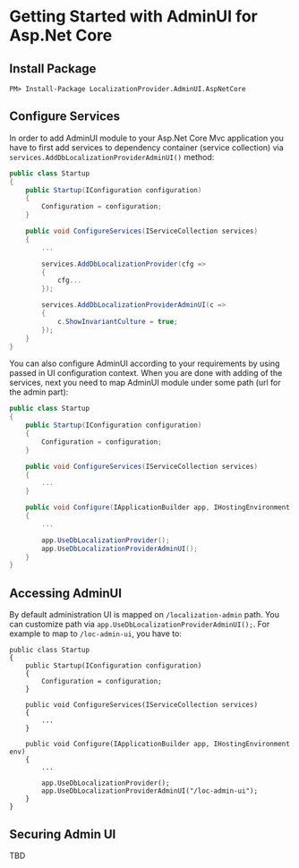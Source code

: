 # Getting Started with AdminUI for Asp.Net Core

## Install Package

```
PM> Install-Package LocalizationProvider.AdminUI.AspNetCore
```

## Configure Services

In order to add AdminUI module to your Asp.Net Core Mvc application you have to first add services to dependency container (service collection) via `services.AddDbLocalizationProviderAdminUI()` method:

```csharp
public class Startup
{
    public Startup(IConfiguration configuration)
    {
        Configuration = configuration;
    }

    public void ConfigureServices(IServiceCollection services)
    {
        ...

        services.AddDbLocalizationProvider(cfg =>
        {
            cfg...
        });

        services.AddDbLocalizationProviderAdminUI(c =>
        {
            c.ShowInvariantCulture = true;
        });
    }
}
```

You can also configure AdminUI according to your requirements by using passed in UI configuration context.
When you are done with adding of the services, next you need to map AdminUI module under some path (url for the admin part):

```csharp
public class Startup
{
    public Startup(IConfiguration configuration)
    {
        Configuration = configuration;
    }

    public void ConfigureServices(IServiceCollection services)
    {
        ...
    }

    public void Configure(IApplicationBuilder app, IHostingEnvironment env)
    {
        ...

        app.UseDbLocalizationProvider();
        app.UseDbLocalizationProviderAdminUI();
    }
}
```

## Accessing AdminUI

By default administration UI is mapped on `/localization-admin` path. You can customize path via `app.UseDbLocalizationProviderAdminUI();`. For example to map to `/loc-admin-ui`, you have to:

```
public class Startup
{
    public Startup(IConfiguration configuration)
    {
        Configuration = configuration;
    }

    public void ConfigureServices(IServiceCollection services)
    {
        ...
    }

    public void Configure(IApplicationBuilder app, IHostingEnvironment env)
    {
        ...

        app.UseDbLocalizationProvider();
        app.UseDbLocalizationProviderAdminUI("/loc-admin-ui");
    }
}
```

## Securing Admin UI

TBD
